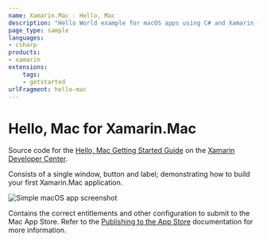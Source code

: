 ```yaml
---
name: Xamarin.Mac - Hello, Mac
description: "Hello World example for macOS apps using C# and Xamarin (get started)"
page_type: sample
languages:
- csharp
products:
- xamarin
extensions:
    tags:
    - getstarted
urlFragment: hello-mac
---
```

# Hello, Mac for Xamarin.Mac

Source code for the [Hello, Mac Getting Started Guide] on the [Xamarin Developer Center].

Consists of a single window, button and label; demonstrating how to build your first Xamarin.Mac application.

![Simple macOS app screenshot](Screenshots01.png)

Contains the correct entitlements and other configuration to submit to the Mac App Store. Refer to the [Publishing to the App Store] documentation for more information.

[Hello, Mac Getting Started Guide]:https://docs.microsoft.com/xamarin/mac/get-started/hello-mac
[Xamarin Developer Center]:http://docs.microsoft.com/xamarin
[Publishing to the App Store]:https://docs.microsoft.com/xamarin/mac/deploy-test/publishing-to-the-app-store/
